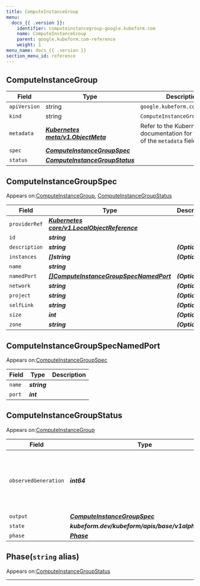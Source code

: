 ```yaml
---
title: ComputeInstanceGroup
menu:
  docs_{{ .version }}:
    identifier: computeinstancegroup-google.kubeform.com
    name: ComputeInstanceGroup
    parent: google.kubeform.com-reference
    weight: 1
menu_name: docs_{{ .version }}
section_menu_id: reference
---
```


## ComputeInstanceGroup
| Field | Type | Description |
| ------ | ----- | ----------- |
| `apiVersion` | string | `google.kubeform.com/v1alpha1` |
|    `kind` | string | `ComputeInstanceGroup` |
| `metadata` | ***[Kubernetes meta/v1.ObjectMeta](https://kubernetes.io/docs/reference/generated/kubernetes-api/v1.13/#objectmeta-v1-meta)***|Refer to the Kubernetes API documentation for the fields of the `metadata` field.|
| `spec` | ***[ComputeInstanceGroupSpec](#computeinstancegroupspec)***||
| `status` | ***[ComputeInstanceGroupStatus](#computeinstancegroupstatus)***||
## ComputeInstanceGroupSpec

Appears on:[ComputeInstanceGroup](#computeinstancegroup), [ComputeInstanceGroupStatus](#computeinstancegroupstatus)

| Field | Type | Description |
| ------ | ----- | ----------- |
| `providerRef` | ***[Kubernetes core/v1.LocalObjectReference](https://kubernetes.io/docs/reference/generated/kubernetes-api/v1.13/#localobjectreference-v1-core)***||
| `id` | ***string***||
| `description` | ***string***| ***(Optional)*** |
| `instances` | ***[]string***| ***(Optional)*** |
| `name` | ***string***||
| `namedPort` | ***[[]ComputeInstanceGroupSpecNamedPort](#computeinstancegroupspecnamedport)***| ***(Optional)*** |
| `network` | ***string***| ***(Optional)*** |
| `project` | ***string***| ***(Optional)*** |
| `selfLink` | ***string***| ***(Optional)*** |
| `size` | ***int***| ***(Optional)*** |
| `zone` | ***string***| ***(Optional)*** |
## ComputeInstanceGroupSpecNamedPort

Appears on:[ComputeInstanceGroupSpec](#computeinstancegroupspec)

| Field | Type | Description |
| ------ | ----- | ----------- |
| `name` | ***string***||
| `port` | ***int***||
## ComputeInstanceGroupStatus

Appears on:[ComputeInstanceGroup](#computeinstancegroup)

| Field | Type | Description |
| ------ | ----- | ----------- |
| `observedGeneration` | ***int64***| ***(Optional)*** Resource generation, which is updated on mutation by the API Server.|
| `output` | ***[ComputeInstanceGroupSpec](#computeinstancegroupspec)***| ***(Optional)*** |
| `state` | ***kubeform.dev/kubeform/apis/base/v1alpha1.State***| ***(Optional)*** |
| `phase` | ***[Phase](#phase)***| ***(Optional)*** |
## Phase(`string` alias)

Appears on:[ComputeInstanceGroupStatus](#computeinstancegroupstatus)

---

